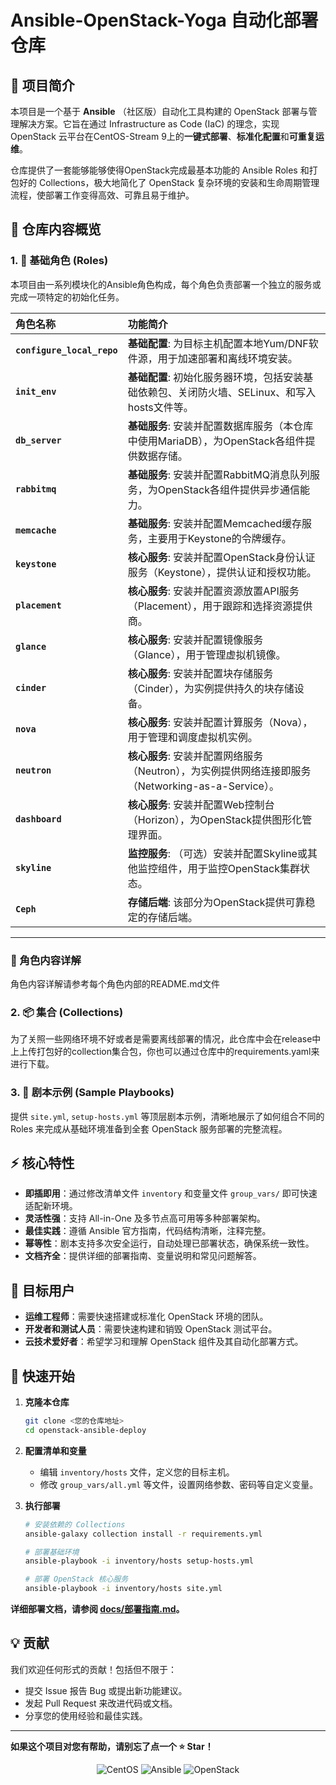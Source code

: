 # Ansible-OpenStack-Yoga 自动化部署仓库

## 📖 项目简介

本项目是一个基于 **Ansible** （社区版）自动化工具构建的 OpenStack 部署与管理解决方案。它旨在通过 Infrastructure as Code (IaC) 的理念，实现 OpenStack 云平台在CentOS-Stream 9上的**一键式部署**、**标准化配置**和**可重复运维**。

仓库提供了一套能够能够使得OpenStack完成最基本功能的 Ansible Roles 和打包好的 Collections，极大地简化了 OpenStack 复杂环境的安装和生命周期管理流程，使部署工作变得高效、可靠且易于维护。

## 🧩 仓库内容概览

### 1. 🧱 基础角色 (Roles)

本项目由一系列模块化的Ansible角色构成，每个角色负责部署一个独立的服务或完成一项特定的初始化任务。

| 角色名称 | 功能简介 |
| :--- | :--- |
| **`configure_local_repo`** | **基础配置**: 为目标主机配置本地Yum/DNF软件源，用于加速部署和离线环境安装。 |
| **`init_env`** | **基础配置**: 初始化服务器环境，包括安装基础依赖包、关闭防火墙、SELinux、和写入hosts文件等。 |
| **`db_server`** | **基础服务**: 安装并配置数据库服务（本仓库中使用MariaDB），为OpenStack各组件提供数据存储。 |
| **`rabbitmq`** | **基础服务**: 安装并配置RabbitMQ消息队列服务，为OpenStack各组件提供异步通信能力。 |
| **`memcache`** | **基础服务**: 安装并配置Memcached缓存服务，主要用于Keystone的令牌缓存。 |
| **`keystone`** | **核心服务**: 安装并配置OpenStack身份认证服务（Keystone），提供认证和授权功能。 |
| **`placement`** | **核心服务**: 安装并配置资源放置API服务（Placement），用于跟踪和选择资源提供商。 |
| **`glance`** | **核心服务**: 安装并配置镜像服务（Glance），用于管理虚拟机镜像。 |
| **`cinder`** | **核心服务**: 安装并配置块存储服务（Cinder），为实例提供持久的块存储设备。 |
| **`nova`** | **核心服务**: 安装并配置计算服务（Nova），用于管理和调度虚拟机实例。 |
| **`neutron`** | **核心服务**: 安装并配置网络服务（Neutron），为实例提供网络连接即服务（Networking-as-a-Service）。 |
| **`dashboard`** | **核心服务**: 安装并配置Web控制台（Horizon），为OpenStack提供图形化管理界面。 |
| **`skyline`** | **监控服务**: （可选）安装并配置Skyline或其他监控组件，用于监控OpenStack集群状态。 |
| **`Ceph`** | **存储后端**: 该部分为OpenStack提供可靠稳定的存储后端。 |

---

### 📖 角色内容详解
角色内容详解请参考每个角色内部的README.md文件

### 2. 📦 集合 (Collections)
为了关照一些网络环境不好或者是需要离线部署的情况，此仓库中会在release中上上传打包好的collection集合包，你也可以通过仓库中的requirements.yaml来进行下载。


### 3. 🚀 剧本示例 (Sample Playbooks)
提供 `site.yml`, `setup-hosts.yml` 等顶层剧本示例，清晰地展示了如何组合不同的 Roles 来完成从基础环境准备到全套 OpenStack 服务部署的完整流程。

## ⚡ 核心特性

- **即插即用**：通过修改清单文件 `inventory` 和变量文件 `group_vars/` 即可快速适配新环境。
- **灵活性强**：支持 All-in-One 及多节点高可用等多种部署架构。
- **最佳实践**：遵循 Ansible 官方指南，代码结构清晰，注释完整。
- **幂等性**：剧本支持多次安全运行，自动处理已部署状态，确保系统一致性。
- **文档齐全**：提供详细的部署指南、变量说明和常见问题解答。

## 🎯 目标用户

- **运维工程师**：需要快速搭建或标准化 OpenStack 环境的团队。
- **开发者和测试人员**：需要快速构建和销毁 OpenStack 测试平台。
- **云技术爱好者**：希望学习和理解 OpenStack 组件及其自动化部署方式。

## 🚦 快速开始

1.  **克隆本仓库**
    ```bash
    git clone <您的仓库地址>
    cd openstack-ansible-deploy
    ```

2.  **配置清单和变量**
    - 编辑 `inventory/hosts` 文件，定义您的目标主机。
    - 修改 `group_vars/all.yml` 等文件，设置网络参数、密码等自定义变量。

3.  **执行部署**
    ```bash
    # 安装依赖的 Collections
    ansible-galaxy collection install -r requirements.yml

    # 部署基础环境
    ansible-playbook -i inventory/hosts setup-hosts.yml

    # 部署 OpenStack 核心服务
    ansible-playbook -i inventory/hosts site.yml
    ```

**详细部署文档，请参阅 [docs/部署指南.md](docs/部署指南.md)。**

## 💡 贡献

我们欢迎任何形式的贡献！包括但不限于：
- 提交 Issue 报告 Bug 或提出新功能建议。
- 发起 Pull Request 来改进代码或文档。
- 分享您的使用经验和最佳实践。

---

**如果这个项目对您有帮助，请别忘了点一个 ⭐ Star！**
<p align="center">
  <img src="https://img.shields.io/badge/CentOS-262577?style=for-the-badge&logo=CentOS&logoColor=white" alt="CentOS">
  <img src="https://img.shields.io/badge/Ansible-EE0000?style=for-the-badge&logo=ansible&logoColor=white" alt="Ansible">
  <img src="https://img.shields.io/badge/OpenStack-ED1944?style=for-the-badge&logo=openstack&logoColor=white" alt="OpenStack">
</p>
